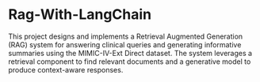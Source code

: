# Rag-With-LangChain
This project designs and implements a Retrieval Augmented Generation (RAG) system for answering clinical queries and generating informative summaries using the MIMIC-IV-Ext Direct dataset. The system leverages a retrieval component to find relevant documents and a generative model to produce context-aware responses. 
